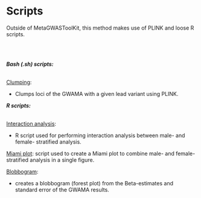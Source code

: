 # Scripts
<p>
Outside of MetaGWASToolKit, this method makes use of PLINK and loose R scripts.
 </p>
<br>
<br>
<p><b><i> Bash (.sh) scripts:</i></b>

<br>[Clumping](https://github.com/xEmz/UMC-GWAS-cIMT/blob/3ff7407ecec21a3aaa7a09fbde68460a7506849e/Meta-analysis/SCRIPTS/clumping.filtered.sh):
- Clumps loci of the GWAMA with a given lead variant using PLINK. </br>
 
 <b><i> R scripts:</i></b>

<br>[Interaction analysis](https://github.com/xEmz/UMC-GWAS-cIMT/blob/3ff7407ecec21a3aaa7a09fbde68460a7506849e/Meta-analysis/SCRIPTS/sex_interaction.cimt.R):
- R script used for performing interaction analysis between male- and female- stratified analysis.

[Miami plot](https://github.com/xEmz/UMC-GWAS-cIMT/blob/3ff7407ecec21a3aaa7a09fbde68460a7506849e/Meta-analysis/SCRIPTS/miami_plot.R):
 script used to create a Miami plot to combine male- and female- stratified analysis in a single figure.

[Blobbogram](https://github.com/xEmz/UMC-GWAS-cIMT/blob/3ff7407ecec21a3aaa7a09fbde68460a7506849e/Meta-analysis/SCRIPTS/blobbogram.R):
- creates a blobbogram (forest plot) from the Beta-estimates and standard error of the GWAMA results.</br>
